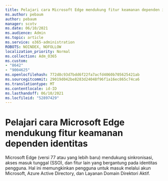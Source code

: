 ```yaml
---
title: Pelajari cara Microsoft Edge mendukung fitur keamanan dependen identitas
ms.author: pebaum
author: pebaum
manager: scotv
ms.date: 06/10/2021
ms.audience: Admin
ms.topic: article
ms.service: o365-administration
ROBOTS: NOINDEX, NOFOLLOW
localization_priority: Normal
ms.collection: Adm_O365
ms.custom:
- "8642"
- "9004625"
ms.openlocfilehash: 772d8c93d7bdd6f22fa7acfd4060b705625421ab
ms.sourcegitcommit: 29019d042be8283d24048f96f1a16ec865c74ca6
ms.translationtype: MT
ms.contentlocale: id-ID
ms.lasthandoff: 06/10/2021
ms.locfileid: "52897429"
---
```

# <a name="learn-how-microsoft-edge-supports-identity-dependent-security-features"></a>Pelajari cara Microsoft Edge mendukung fitur keamanan dependen identitas

Microsoft Edge (versi 77 atau yang lebih baru) mendukung sinkronisasi, akses masuk tunggal (SSO), dan fitur lain yang bergantung pada identitas pengguna. Hal ini memungkinkan pengguna untuk masuk melalui akun Microsoft, Azure Active Directory, dan Layanan Domain Direktori Aktif.
